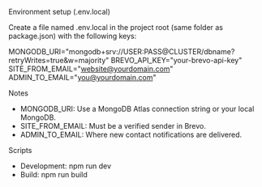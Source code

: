 Environment setup (.env.local)

Create a file named .env.local in the project root (same folder as package.json) with the following keys:

MONGODB_URI="mongodb+srv://USER:PASS@CLUSTER/dbname?retryWrites=true&w=majority"
BREVO_API_KEY="your-brevo-api-key"
SITE_FROM_EMAIL="website@yourdomain.com"
ADMIN_TO_EMAIL="you@yourdomain.com"

Notes
- MONGODB_URI: Use a MongoDB Atlas connection string or your local MongoDB.
- SITE_FROM_EMAIL: Must be a verified sender in Brevo.
- ADMIN_TO_EMAIL: Where new contact notifications are delivered.

Scripts
- Development: npm run dev
- Build: npm run build


